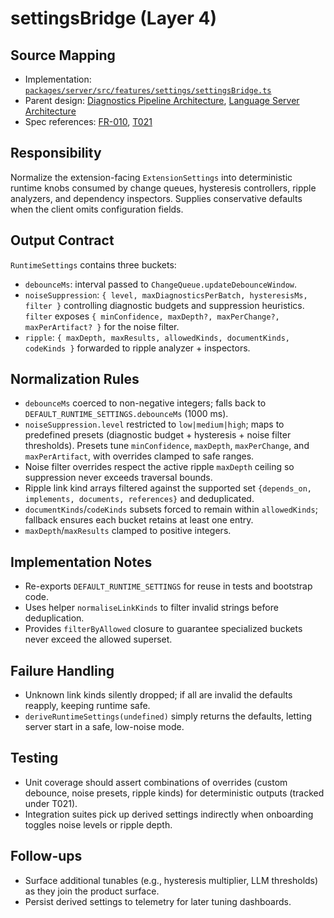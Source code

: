 # settingsBridge (Layer 4)

## Source Mapping
- Implementation: [`packages/server/src/features/settings/settingsBridge.ts`](../../../packages/server/src/features/settings/settingsBridge.ts)
- Parent design: [Diagnostics Pipeline Architecture](../../layer-3/diagnostics-pipeline.mdmd.md), [Language Server Architecture](../../layer-3/language-server-architecture.mdmd.md)
- Spec references: [FR-010](../../../specs/001-link-aware-diagnostics/spec.md#functional-requirements), [T021](../../../specs/001-link-aware-diagnostics/tasks.md)

## Responsibility
Normalize the extension-facing `ExtensionSettings` into deterministic runtime knobs consumed by change queues, hysteresis controllers, ripple analyzers, and dependency inspectors. Supplies conservative defaults when the client omits configuration fields.

## Output Contract
`RuntimeSettings` contains three buckets:
- `debounceMs`: interval passed to `ChangeQueue.updateDebounceWindow`.
- `noiseSuppression`: `{ level, maxDiagnosticsPerBatch, hysteresisMs, filter }` controlling diagnostic budgets and suppression heuristics. `filter` exposes `{ minConfidence, maxDepth?, maxPerChange?, maxPerArtifact? }` for the noise filter.
- `ripple`: `{ maxDepth, maxResults, allowedKinds, documentKinds, codeKinds }` forwarded to ripple analyzer + inspectors.

## Normalization Rules
- `debounceMs` coerced to non-negative integers; falls back to `DEFAULT_RUNTIME_SETTINGS.debounceMs` (1000 ms).
- `noiseSuppression.level` restricted to `low|medium|high`; maps to predefined presets (diagnostic budget + hysteresis + noise filter thresholds). Presets tune `minConfidence`, `maxDepth`, `maxPerChange`, and `maxPerArtifact`, with overrides clamped to safe ranges.
- Noise filter overrides respect the active ripple `maxDepth` ceiling so suppression never exceeds traversal bounds.
- Ripple link kind arrays filtered against the supported set `{depends_on, implements, documents, references}` and deduplicated.
- `documentKinds`/`codeKinds` subsets forced to remain within `allowedKinds`; fallback ensures each bucket retains at least one entry.
- `maxDepth`/`maxResults` clamped to positive integers.

## Implementation Notes
- Re-exports `DEFAULT_RUNTIME_SETTINGS` for reuse in tests and bootstrap code.
- Uses helper `normaliseLinkKinds` to filter invalid strings before deduplication.
- Provides `filterByAllowed` closure to guarantee specialized buckets never exceed the allowed superset.

## Failure Handling
- Unknown link kinds silently dropped; if all are invalid the defaults reapply, keeping runtime safe.
- `deriveRuntimeSettings(undefined)` simply returns the defaults, letting server start in a safe, low-noise mode.

## Testing
- Unit coverage should assert combinations of overrides (custom debounce, noise presets, ripple kinds) for deterministic outputs (tracked under T021).
- Integration suites pick up derived settings indirectly when onboarding toggles noise levels or ripple depth.

## Follow-ups
- Surface additional tunables (e.g., hysteresis multiplier, LLM thresholds) as they join the product surface.
- Persist derived settings to telemetry for later tuning dashboards.

